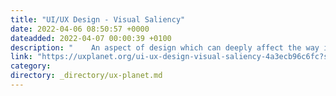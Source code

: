 ```yaml
---
title: "UI/UX Design - Visual Saliency"
date: 2022-04-06 08:50:57 +0000
dateadded: 2022-04-07 00:00:39 +0100
description: "    An aspect of design which can deeply affect the way in which your users both see and interact with your product.  Continue reading on UX Planet »  "
link: "https://uxplanet.org/ui-ux-design-visual-saliency-4a3ecb96c6fc?source=rss----819cc2aaeee0---4"
category:
directory: _directory/ux-planet.md
---
```

